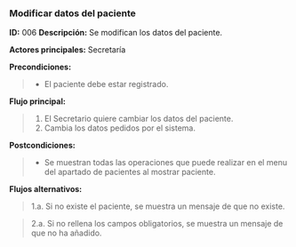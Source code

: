 ### **Modificar datos del paciente**
**ID:** 006 **Descripción:** Se modifican los datos del paciente.

**Actores principales:** Secretaría

**Precondiciones:**
>* El paciente debe estar registrado.

**Flujo principal:**
>1. El Secretario quiere cambiar los datos del paciente.
>2. Cambia los datos pedidos por el sistema.

**Postcondiciones:**
>* Se muestran todas las operaciones que puede realizar en el menu del apartado de pacientes al mostrar paciente.

**Flujos alternativos:**
>1.a. Si no existe el paciente, se muestra un mensaje de que no existe.

>2.a. Si no rellena los campos obligatorios, se muestra un mensaje de que no ha añadido.
